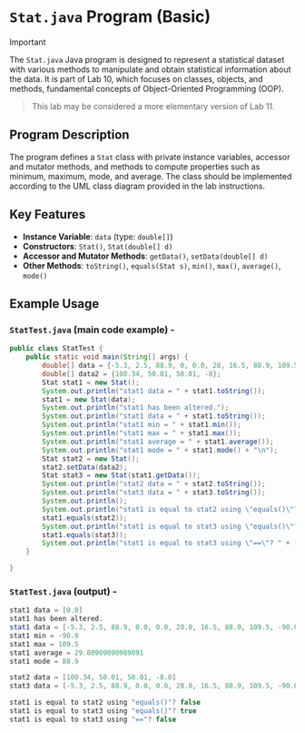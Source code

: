 # `Stat.java` Program (Basic)

>[!IMPORTANT]
The `Stat.java` Java program is designed to represent a statistical dataset with various methods to manipulate and obtain statistical information about the data. It is part of Lab 10, which focuses on classes, objects, and methods, fundamental concepts of Object-Oriented Programming (OOP).
>This lab may be considered a more elementary version of Lab 11.

## Program Description

The program defines a `Stat` class with private instance variables, accessor and mutator methods, and methods to compute properties such as minimum, maximum, mode, and average. The class should be implemented according to the UML class diagram provided in the lab instructions.

## Key Features

- **Instance Variable**: `data` (type: `double[]`)
- **Constructors**: `Stat()`, `Stat(double[] d)`
- **Accessor and Mutator Methods**: `getData()`, `setData(double[] d)`
- **Other Methods**: `toString()`, `equals(Stat s)`, `min()`, `max()`, `average()`, `mode()`

## Example Usage

### `StatTest.java` (main code example) -

```java
public class StatTest {
	public static void main(String[] args) {
		double[] data = {-5.3, 2.5, 88.9, 0, 0.0, 28, 16.5, 88.9, 109.5, -90, 88.9};
		double[] data2 = {100.34, 50.01, 50.01, -8};
		Stat stat1 = new Stat();
		System.out.println("stat1 data = " + stat1.toString());
		stat1 = new Stat(data);
		System.out.println("stat1 has been altered.");
		System.out.println("stat1 data = " + stat1.toString());
		System.out.println("stat1 min = " + stat1.min());
		System.out.println("stat1 max = " + stat1.max());
		System.out.println("stat1 average = " + stat1.average());
		System.out.println("stat1 mode = " + stat1.mode() + "\n");
		Stat stat2 = new Stat();
		stat2.setData(data2);
		Stat stat3 = new Stat(stat1.getData());
		System.out.println("stat2 data = " + stat2.toString());
		System.out.println("stat3 data = " + stat3.toString());
		System.out.println();
		System.out.println("stat1 is equal to stat2 using \"equals()\"? " +
		stat1.equals(stat2));
		System.out.println("stat1 is equal to stat3 using \"equals()\"? " +
		stat1.equals(stat3));
		System.out.println("stat1 is equal to stat3 using \"==\"? " + (stat1 == stat3));
	}

}
```
### `StatTest.java` (output) -
```java
stat1 data = [0.0]
stat1 has been altered.
stat1 data = [-5.3, 2.5, 88.9, 0.0, 0.0, 28.0, 16.5, 88.9, 109.5, -90.0, 88.9]
stat1 min = -90.0
stat1 max = 109.5
stat1 average = 29.80909090909091
stat1 mode = 88.9

stat2 data = [100.34, 50.01, 50.01, -8.0]
stat3 data = [-5.3, 2.5, 88.9, 0.0, 0.0, 28.0, 16.5, 88.9, 109.5, -90.0, 88.9]

stat1 is equal to stat2 using "equals()"? false
stat1 is equal to stat3 using "equals()"? true
stat1 is equal to stat3 using "=="? false


